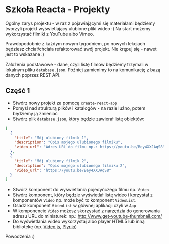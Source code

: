# Szkoła Reacta - Projekty

Ogólny zarys projektu - w raz z pojawiającymi się materiałami będziemy tworzyli projekt wyświetlający ulubione pliki wideo :)
Na start możemy wykorzystać filmiki z YouTube albo Vimeo.

Prawdopodobnie z każdym nowym tygodniem, po nowych lekcjach będziesz chciał/chciała refaktorować swój projekt. Nie krępuj się - nawet jest to wskazane :)

Założenia podstawowe - dane, czyli listę filmów będziemy trzymali w lokalnym pliku `database.json`. Później zamienimy to na komunikację z bazą danych poprzez REST API.

## Część 1

* Stwórz nowy projekt za pomocą `create-react-app`
* Pomyśl nad strukturą plików i katalogów - na razie luźno, potem będziemy ją zmieniać
* Stwórz plik `database.json`, który będzie zawierał listę obiektów:

```json
[
  {
    "title": "Mój ulubiony filmik 1",
    "description": "Opis mojego ulubionego filmiku",
    "video_url": "Adres URL do filmu np.: https://youtu.be/Bey4XXJAqS8"
  },
  {
    "title": "Mój ulubiony filmik 2",
    "description": "Opis mojego ulubionego filmiku 2",
    "video_url": "https://youtu.be/Bey4XXJAqS8"
  }
]

```

* Stwórz komponent do wyświetlania pojedyńczego filmu np. `Video`
* Stwórz komponent, który będzie wyświetlał listę wideo i korzystał z komponentów `Video` np. może być to komponent `VideoList`.
* Osadź komponent `VideoList` w głównej aplikacji czyli w `App`
* W komponencie `Video` możesz skorzystać z narzędzia do generowania adresu URL do miniaturek: np.: http://www.get-youtube-thumbnail.com/
* Do wyświetlania wideo wykorzystaj albo player HTML5 lub inną bibliotekę (np. [Video.js](https://videojs.com/), [Plyr.io](https://plyr.io/))

Powodzenia :)